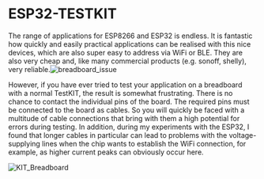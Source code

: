 # ESP32-TESTKIT
The range of applications for ESP8266 and ESP32 is endless. It is fantastic how quickly and easily practical applications can be realised with this nice devices, which are also super easy to address via WiFi or BLE. They are also very cheap and, like many commercial products (e.g. sonoff, shelly), very reliable.![breadboard_issue](https://user-images.githubusercontent.com/10268240/161388850-5d650e75-173a-4a82-a0b7-76a91a7859d2.jpg)

However, if you have ever tried to test your application on a breadboard with a normal TestKIT, the result is somewhat frustrating. There is no chance to contact the individual pins of the board. The required pins must be connected to the board as cables. So you will quickly be faced with a multitude of cable connections that bring with them a high potential for errors during testing. In addition, during my experiments with the ESP32, I found that longer cables in particular can lead to problems with the voltage-supplying lines when the chip wants to establish the WiFi connection, for example, as higher current peaks can obviously occur here.  

![KIT_Breadboard](https://user-images.githubusercontent.com/10268240/161387839-a46445ee-7bf8-433a-98d5-532e6134a1ad.jpg)

